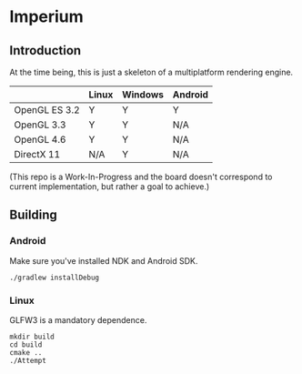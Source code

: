 # Imperium

## Introduction

At the time being, this is just a skeleton of a multiplatform rendering engine.

|               | Linux | Windows | Android |
|---------------|-------|---------|---------|
| OpenGL ES 3.2 |   Y   |    Y    |    Y    |
| OpenGL 3.3    |   Y   |    Y    |   N/A   |
| OpenGL 4.6    |   Y   |    Y    |   N/A   |
| DirectX 11    |  N/A  |    Y    |   N/A   |

(This repo is a Work-In-Progress and the board doesn't correspond to current implementation, but rather a goal to achieve.)

## Building

### Android

Make sure you've installed NDK and Android SDK.

`./gradlew installDebug`

### Linux

GLFW3 is a mandatory dependence.

```shell script
mkdir build
cd build
cmake ..
./Attempt
```